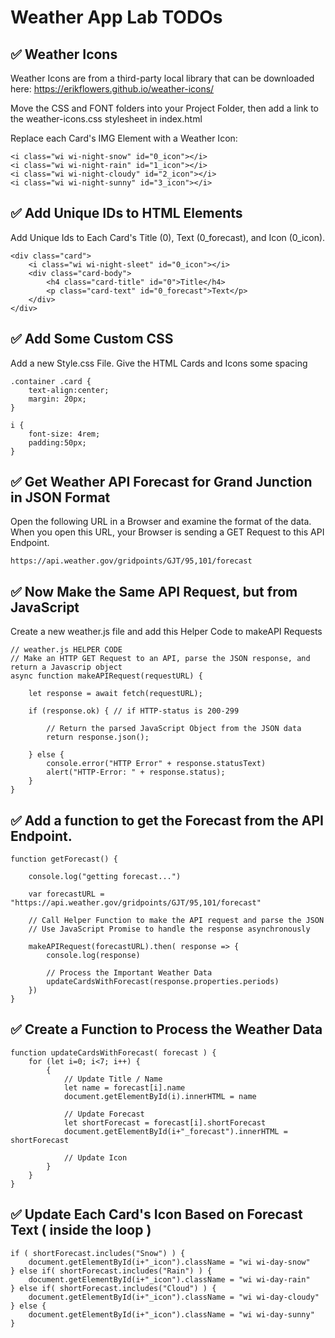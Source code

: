 # Weather App Lab TODOs

## ✅ Weather Icons

Weather Icons are from a third-party local library that can be downloaded here: https://erikflowers.github.io/weather-icons/

Move the CSS and FONT folders into your Project Folder, then add a link to the weather-icons.css stylesheet in index.html

Replace each Card's IMG Element with a Weather Icon:

    <i class="wi wi-night-snow" id="0_icon"></i>
    <i class="wi wi-night-rain" id="1_icon"></i>
    <i class="wi wi-night-cloudy" id="2_icon"></i>
    <i class="wi wi-night-sunny" id="3_icon"></i>


## ✅ Add Unique IDs to HTML Elements

Add Unique Ids to Each Card's Title (0), Text (0_forecast), and Icon (0_icon). 

    <div class="card">
        <i class="wi wi-night-sleet" id="0_icon"></i>
        <div class="card-body">
            <h4 class="card-title" id="0">Title</h4>
            <p class="card-text" id="0_forecast">Text</p>
        </div>
    </div>

## ✅ Add Some Custom CSS 

Add a new Style.css File. Give the HTML Cards and Icons some spacing

    .container .card {
        text-align:center;
        margin: 20px;
    }

    i {
        font-size: 4rem;
        padding:50px;
    }


## ✅ Get Weather API Forecast for Grand Junction in JSON Format

Open the following URL in a Browser and examine the format of the data.
When you open this URL, your Browser is sending a GET Request to this API Endpoint.

    https://api.weather.gov/gridpoints/GJT/95,101/forecast


## ✅ Now Make the Same API Request, but from JavaScript

Create a new weather.js file and add this Helper Code to makeAPI Requests

    // weather.js HELPER CODE
    // Make an HTTP GET Request to an API, parse the JSON response, and return a Javascrip object
    async function makeAPIRequest(requestURL) {

        let response = await fetch(requestURL);

        if (response.ok) { // if HTTP-status is 200-299

            // Return the parsed JavaScript Object from the JSON data
            return response.json();

        } else {
            console.error("HTTP Error" + response.statusText)
            alert("HTTP-Error: " + response.status);
        }
    }



## ✅ Add a function to get the Forecast from the API Endpoint.

    function getForecast() {
        
        console.log("getting forecast...")
        
        var forecastURL = "https://api.weather.gov/gridpoints/GJT/95,101/forecast"

        // Call Helper Function to make the API request and parse the JSON
        // Use JavaScript Promise to handle the response asynchronously 
        
        makeAPIRequest(forecastURL).then( response => {
            console.log(response)

            // Process the Important Weather Data
            updateCardsWithForecast(response.properties.periods)
        })
    }

## ✅ Create a Function to Process the Weather Data

    function updateCardsWithForecast( forecast ) {
        for (let i=0; i<7; i++) {
            {
                // Update Title / Name
                let name = forecast[i].name
                document.getElementById(i).innerHTML = name

                // Update Forecast
                let shortForecast = forecast[i].shortForecast
                document.getElementById(i+"_forecast").innerHTML = shortForecast

                // Update Icon
            }
        }
    }

## ✅ Update Each Card's Icon Based on Forecast Text ( inside the loop )

    if ( shortForecast.includes("Snow") ) {
        document.getElementById(i+"_icon").className = "wi wi-day-snow"
    } else if( shortForecast.includes("Rain") ) {
        document.getElementById(i+"_icon").className = "wi wi-day-rain"
    } else if( shortForecast.includes("Cloud") ) {
        document.getElementById(i+"_icon").className = "wi wi-day-cloudy"
    } else {
        document.getElementById(i+"_icon").className = "wi wi-day-sunny"
    }
